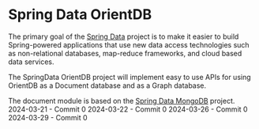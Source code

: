 Spring Data OrientDB
====================

The primary goal of the [Spring Data](http://www.springsource.org/spring-data) project is to make it easier to build Spring-powered applications that use new data access technologies such as non-relational databases, map-reduce frameworks, and cloud based data services.

The SpringData OrientDB project will implement easy to use APIs for using OrientDB as a Document database and as a Graph database. 

The document module is based on the [Spring Data MongoDB](https://github.com/SpringSource/spring-data-mongodb) project. 
2024-03-21 - Commit 0
2024-03-22 - Commit 0
2024-03-26 - Commit 0
2024-03-29 - Commit 0
